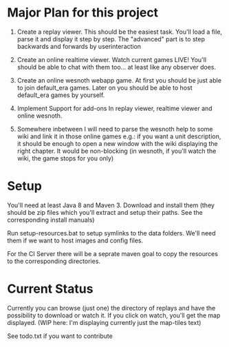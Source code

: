 Major Plan for this project
===========================
1. Create a replay viewer.
    This should be the easiest task. You'll load a file, parse it and display it step by step.
    The "advanced" part is to step backwards and forwards by userinteraction

2. Create an online realtime viewer.
    Watch current games LIVE! You'll should be able to chat with them too... at least like any observer does.

3. Create an online wesnoth webapp game.
    At first you should be just able to join default_era games.
    Later on you should be able to host default_era games by yourself.

4. Implement Support for add-ons
    In replay viewer, realtime viewer and online wesnoth.

5. Somewhere inbetween I will need to parse the wesnoth help to some wiki and link it in those online games
    e.g.: if you want a unit description, it should be enough to open a new window with the wiki
    displaying the right chapter. It would be non-blocking (in wesnoth, if you'll watch the wiki, the game stops for
    you only)


Setup
=====

You'll need at least Java 8 and Maven 3. Download and install them (they should be zip files which you'll extract
and setup their paths. See the corresponding install manuals)

Run setup-resources.bat to setup symlinks to the data folders. We'll need them if we want to host images 
and config files.

For the CI Server there will be a seprate maven goal to copy the resources to the corresponding directories.


Current Status
==============

Currently you can browse (just one) the directory of replays and have the possibility to download or watch it.
If you click on watch, you'll get the map displayed. (WIP here: I'm displaying currently just the map-tiles text)

See todo.txt if you want to contribute